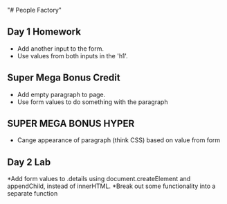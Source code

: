 "# People Factory" 

## Day 1 Homework

* Add another input to the form.
* Use values from both inputs in the 'h1'.

## Super Mega Bonus Credit

* Add empty paragraph to page.
* Use form values to do something with the paragraph

## SUPER MEGA BONUS HYPER

* Cange appearance of paragraph (think CSS) based on value from form

## Day 2 Lab

*Add form values to .details using document.createElement and appendChild, instead of innerHTML.
*Break out some functionality into a separate function